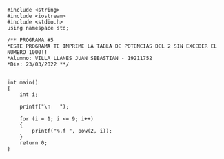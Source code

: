     #include <string>
    #include <iostream>
    #include <stdio.h>
    using namespace std;
    
    /** PROGRAMA #5  
    *ESTE PROGRAMA TE IMPRIME LA TABLA DE POTENCIAS DEL 2 SIN EXCEDER EL NUMERO 1000!!
    *Alumno: VILLA LLANES JUAN SEBASTIAN - 19211752
    *Dia: 23/03/2022 **/


    int main()
    {
        int i;

        printf("\n   ");

        for (i = 1; i <= 9; i++)
        {
            printf("%.f ", pow(2, i));
        }
        return 0;
    }

